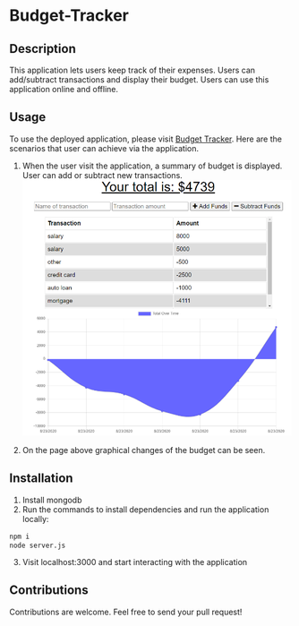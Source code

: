 # Budget-Tracker

## Description
This application lets users keep track of their expenses. Users can add/subtract transactions and display their budget. Users can use this application online and offline.

## Usage
To use the deployed application, please visit [Budget Tracker](https://limitless-sands-57832.herokuapp.com/). Here are the scenarios that user can achieve via the application.

1. When the user visit the application, a summary of budget is displayed. User can add or subtract new transactions.  
![Home Page](./assets/homepage.png)

2. On the page above graphical changes of the budget can be seen.


## Installation
1. Install mongodb
2. Run the commands to install dependencies and run the application locally:
```
npm i 
node server.js
```
3. Visit localhost:3000 and start interacting with the application

## Contributions
Contributions are welcome. Feel free to send your pull request!